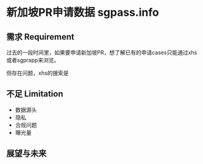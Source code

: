 # 新加坡PR申请数据 sgpass.info

## 需求 Requirement

过去的一段时间里，如果要申请新加坡PR，想了解已有的申请cases只能通过xhs或者sgprapp来浏览。

但存在问题，xhs的搜索是

## 不足 Limitation

- 数据源头
- 隐私
- 合规问题
- 曝光量

## 展望与未来

